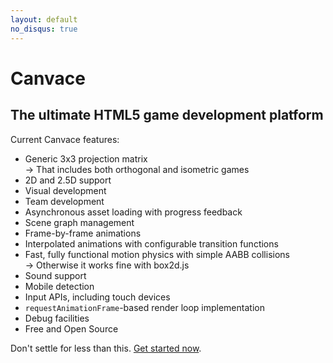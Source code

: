 ```yaml
---
layout: default
no_disqus: true
---
```


Canvace
=======

The ultimate HTML5 game development platform
--------------------------------------------

Current Canvace features:

*	Generic 3x3 projection matrix  
	&rarr;	That includes both orthogonal and isometric games
*	2D and 2.5D support
*	Visual development
*	Team development
*	Asynchronous asset loading with progress feedback
*	Scene graph management
*	Frame-by-frame animations
*	Interpolated animations with configurable transition functions
*	Fast, fully functional motion physics with simple AABB collisions  
	&rarr;	Otherwise it works fine with box2d.js
*	Sound support
*	Mobile detection
*	Input APIs, including touch devices
*	`requestAnimationFrame`-based render loop implementation
*	Debug facilities
*	Free and Open Source

Don't settle for less than this. [Get started now](tutorials/index.html).
